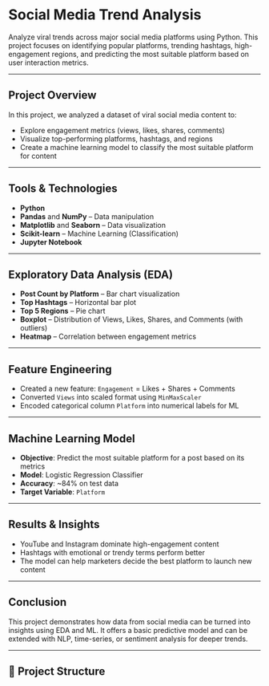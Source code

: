 #  Social Media Trend Analysis

Analyze viral trends across major social media platforms using Python. This project focuses on identifying popular platforms, trending hashtags, high-engagement regions, and predicting the most suitable platform based on user interaction metrics.

---

##  Project Overview

In this project, we analyzed a dataset of viral social media content to:
- Explore engagement metrics (views, likes, shares, comments)
- Visualize top-performing platforms, hashtags, and regions
- Create a machine learning model to classify the most suitable platform for content

---

##  Tools & Technologies

- **Python**
- **Pandas** and **NumPy** – Data manipulation
- **Matplotlib** and **Seaborn** – Data visualization
- **Scikit-learn** – Machine Learning (Classification)
- **Jupyter Notebook**

---

##  Exploratory Data Analysis (EDA)

- **Post Count by Platform** – Bar chart visualization
- **Top Hashtags** – Horizontal bar plot
- **Top 5 Regions** – Pie chart
- **Boxplot** – Distribution of Views, Likes, Shares, and Comments (with outliers)
- **Heatmap** – Correlation between engagement metrics

---

##  Feature Engineering

- Created a new feature: `Engagement` = Likes + Shares + Comments
- Converted `Views` into scaled format using `MinMaxScaler`
- Encoded categorical column `Platform` into numerical labels for ML

---

##  Machine Learning Model

- **Objective**: Predict the most suitable platform for a post based on its metrics
- **Model**: Logistic Regression Classifier
- **Accuracy**: ~84% on test data
- **Target Variable**: `Platform`

---

##  Results & Insights

- YouTube and Instagram dominate high-engagement content
- Hashtags with emotional or trendy terms perform better
- The model can help marketers decide the best platform to launch new content

---

##  Conclusion

This project demonstrates how data from social media can be turned into insights using EDA and ML. It offers a basic predictive model and can be extended with NLP, time-series, or sentiment analysis for deeper trends.

---

## 📂 Project Structure

